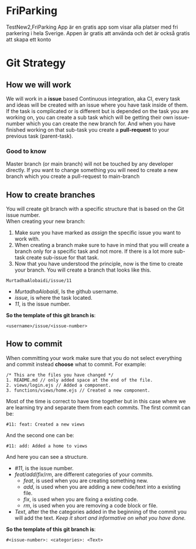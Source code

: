 # FriParking
TestNew2,FriParking App är en gratis app som visar alla platser med fri parkering i hela Sverige. Appen är gratis att använda och det är också gratis att skapa ett konto




# Git Strategy

## How we will work
We will work in a **issue** based Continuous integration, aka CI, every task and ideas will be created with an issue where you have task inside of them. If the task is complicated or is different but is depended on the task you are working on, you can create a sub task which will be getting their own issue-number which you can create the new branch for. And when you have finished working on that sub-task you create a **pull-request** to your previous task (parent-task).

### Good to know
Master branch (or main branch) will not be touched by any developer directly. If you want to change something you will need to create a new branch which you create a pull-request to main-branch

## How to create branches
You will create git branch with a specific structure that is based on the Git issue number.  
When creating your new branch:  
1. Make sure you have marked as *assign* the specific issue you want to work with.
2. When creating a branch make sure to have in mind that you will create a branch only for a specific task and not more. If there is a lot more sub-task create sub-issue for that task.
3. Now that you have understood the principle, now is the time to create your branch. You will create a branch that looks like this.
```
MurtadhaAlobaidi/issue/11
```
- *MurtadhaAlobaidi*, Is the github username.
- *issue*, is where the task located.
- *11*, is the issue number.

**So the template of this git branch is**:
```
<username>/issue/<issue-number>
```

## How to commit
When committing your work make sure that you do not select everything and commit instead **choose** what to commit. For example:
```
/* This are the files you have changed */
1. README.md // only added space at the end of the file.
2. views/login.ejs // Added a component.
3. functions/views/home.ejs // Created a new component.
```

Most of the time is correct to have time together but in this case where we are learning try and separate them from each commits. The first commit can be:
```
#11: feat: Created a new views
```
And the second one can be:
```
#11: add: Added a home to views
```
And here you can see a structure.
- *#11*, is the issue number.
- *feat*/*add*/*fix*/*rm*, are different categories of your commits.
  - *feat*, is used when you are creating something new.
  - *add*, is used when you are adding a new code/text into a existing file.
  - *fix*, is used when you are fixing a existing code.
  - *rm*, is used when you are removing a code block or file.
- *Text*, after the the categories added in the beginning of the commit you will add the text. *Keep it short and informative on what you have done.*

**So the template of this git branch is**:
```
#<issue-number>: <categories>: <Text>
```
